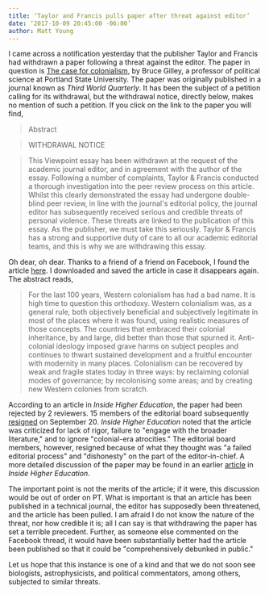 ```yaml
---
title: ‘Taylor and Francis pulls paper after threat against editor’
date: ‘2017-10-09 20:45:00 -06:00’ 
author: Matt Young
---
```

I came across a notification yesterday that the publisher Taylor and Francis had withdrawn a paper following a threat against the editor. The paper in question is <a href="http://www.tandfonline.com/doi/abs/10.1080/01436597.2017.1369037">The case for colonialism</a>, by Bruce Gilley, a professor of political science at Portland State University. The paper was originally published in a journal known as *Third World Quarterly*. It has been the subject of a petition calling for its withdrawal, but the withdrawal notice, directly below, makes no mention of such a petition. If you click on the link to the paper you will find, 

>Abstract

>WITHDRAWAL NOTICE

>This Viewpoint essay has been withdrawn at the request of the academic journal editor, and in agreement with the author of the essay. Following a number of complaints, Taylor & Francis conducted a thorough investigation into the peer review process on this article. Whilst this clearly demonstrated the essay had undergone double-blind peer review, in line with the journal's editorial policy, the journal editor has subsequently received serious and credible threats of personal violence. These threats are linked to the publication of this essay. As the publisher, we must take this seriously. Taylor & Francis has a strong and supportive duty of care to all our academic editorial teams, and this is why we are withdrawing this essay.

Oh dear, oh dear. Thanks to a friend of a friend on Facebook, I found the article <a href="http://fooddeserts.org/images/paper0114.pdf">here</a>. I downloaded and saved the article in case it disappears again. The abstract reads,

>For the last 100 years, Western colonialism has had a bad name. It is high time to question this orthodoxy. Western colonialism was, as a general rule, both objectively beneficial and subjectively legitimate in most of the places where it was found, using realistic measures of those concepts. The countries that embraced their colonial inheritance, by and large, did better than those that spurned it. Anti-colonial ideology imposed grave harms on subject peoples and continues to thwart sustained development and a fruitful encounter with modernity in many places. Colonialism can be recovered by weak and fragile states today in three ways: by reclaiming colonial modes of governance; by recolonising some areas; and by creating new Western colonies from scratch.

According to an article in *Inside Higher Education*, the paper had been rejected by 2 reviewers. 15 members of the editorial board subsequently <a href="https://www.insidehighered.com/news/2017/09/20/much-third-world-quarterlys-editorial-board-resigns-saying-controversial-article"> resigned</a> on September 20. *Inside Higher Education* noted that the article was criticized for lack of rigor, failure to "engage with the broader literature," and to ignore "colonial-era atrocities." The editorial board members, however, resigned because of what they thought was "a failed editorial process" and "dishonesty" on the part of the editor-in-chief. A more detailed discussion of the paper may be found in an earlier <a href="https://www.insidehighered.com/news/2017/09/20/much-third-world-quarterlys-editorial-board-resigns-saying-controversial-article">article</a> in *Inside Higher Education*. 

The important point is not the merits of the article; if it were, this discussion would be out of order on PT. What is important is that an article has been published in a technical journal, the editor has supposedly been threatened, and the article has been pulled. I am afraid I do not know the nature of the threat, nor how credible it is; all I can say is that withdrawing the paper has set a terrible precedent. Further, as someone else commented on the Facebook thread, it would have been substantially better had the article been published so that it could be "comprehensively debunked in public."

Let us hope that this instance is one of a kind and that we do not soon see biologists, astrophysicists, and political commentators, among others, subjected to similar threats.
